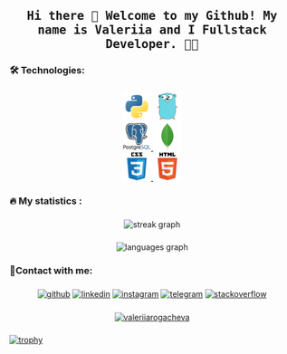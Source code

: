
<h2 align="center"><samp> Hi there 👋 
  Welcome to my Github! My name is Valeriia and I Fullstack Developer. 👩‍💻  </samp></h2>


###

<div align="center">
  
<h3 align="left">🛠 Technologies:</h3>

</div>

###

<div align="center">
 
 <img src="https://raw.githubusercontent.com/devicons/devicon/master/icons/python/python-original.svg" alt="python" width="50" height="50"/> </a> <a href="https://www.sqlite.org/" target="_blank" rel="noreferrer">
 <img src="https://raw.githubusercontent.com/devicons/devicon/master/icons/go/go-original.svg" alt="go" width="50" height="50"/> </a> <a href="https://www.sqlite.org/" target="_blank" rel="noreferrer">            
 <img src="https://raw.githubusercontent.com/devicons/devicon/master/icons/postgresql/postgresql-original-wordmark.svg" alt="postgresql" width="50" height="50"/> </a> <a href="https://www.python.org" target="_blank" rel="noreferrer">
 <img src="https://raw.githubusercontent.com/devicons/devicon/master/icons/mongodb/mongodb-original.svg" alt="postgresql" width="50" height="50"/> </a> <a href="https://www.python.org" target="_blank" rel="noreferrer">                                                                                                                                                                                      
  <img src="https://raw.githubusercontent.com/devicons/devicon/master/icons/css3/css3-original-wordmark.svg" alt="css3" width="50" height="50"/> </a> <a href="https://www.djangoproject.com/" target="_blank" rel="noreferrer">
  <img src="https://raw.githubusercontent.com/devicons/devicon/master/icons/html5/html5-original-wordmark.svg" alt="html5" width="50" height="50"/> </a> <a href="https://www.mysql.com/" target="_blank" rel="noreferrer">

  </a> </p>

</div>

###

<h3 align="left">🔥 My statistics :</h3>

###

<div align="center">
  <img src="https://streak-stats.demolab.com?user=ValeriiaRogacheva&locale=en&mode=daily&theme=dark&hide_border=false&border_radius=5&order=3" height="220" alt="streak graph"  />
</div>

###
<div align="center">
  <img src="https://github-readme-stats.vercel.app/api/top-langs?username=ValeriiaRogacheva&locale=en&hide_title=false&layout=compact&card_width=320&langs_count=5&theme=dracula&hide_border=false&order=2" height="150" alt="languages graph"  />
</div>

###

<h3 align="left">🤳Сontact with me:</h3>

###

<div align="center">

[<img src='https://cdn.jsdelivr.net/npm/simple-icons@3.0.1/icons/github.svg' alt='github' height='40'>](https://github.com/ValeriiaRogacheva)  [<img src='https://cdn.jsdelivr.net/npm/simple-icons@3.0.1/icons/linkedin.svg' alt='linkedin' height='40'>](https://www.linkedin.com/in/valeriia-rogacheva-26936230a/)  [<img src='https://cdn.jsdelivr.net/npm/simple-icons@3.0.1/icons/instagram.svg' alt='instagram' height='40'>](https://www.instagram.com/v.rogacheva/)  [<img src='https://cdn.jsdelivr.net/npm/simple-icons@3.0.1/icons/telegram.svg' alt='telegram' height='40'>](https://t.me/ValeriiaRogacheva)   [<img src='https://cdn.jsdelivr.net/npm/simple-icons@3.0.1/icons/stackoverflow.svg' alt='stackoverflow' height='40'>](https://stackoverflow.com/users/25102352/lerarogacheva) 

</div>
 
###
<div align="center">
 <a href="https://www.buymeacoffee.com/valeriiarogacheva?new=1"> <img align="center" src="https://cdn.buymeacoffee.com/buttons/v2/default-orange.png" height="50" width="210" alt="valeriiarogacheva" /></a>
</div>

###

[![trophy](https://github-profile-trophy.vercel.app/?username=ValeriiaRogacheva)](https://github.com/ryo-ma/github-profile-trophy)



